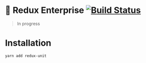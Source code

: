 # 🚀  Redux Enterprise [![Build Status](https://travis-ci.org/hyperspacdc/redux-enterprise.svg?branch=master)](https://travis-ci.org/hyperspacedc/redux-enterprise)

> In progress


# Installation
```sh
yarn add redux-unit
```

